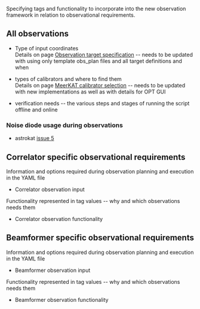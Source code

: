 Specifying tags and functionality to incorporate into the new observation framework in relation to observational requirements.

## All observations
* Type of input coordinates   
Details on page [Observation target specification](https://github.com/ska-sa/astrokat/wiki/Observation-target-specification) -- needs to be updated with using only template obs_plan files and all target definitions and when

* types of calibrators and where to find them   
Details on page [MeerKAT calibrator selection](https://github.com/ska-sa/astrokat/wiki/MeerKAT-calibrator-selection) -- needs to be updated with new implementations as well as with details for OPT GUI

* verification needs -- the various steps and stages of running the script offline and online

### Noise diode usage during observations
* astrokat [issue 5](https://github.com/ska-sa/astrokat/issues/5)




## Correlator specific observational requirements
Information and options required during observation planning and execution in the YAML file
* Correlator observation input

Functionality represented in tag values -- why and which observations needs them
* Correlator observation functionality

## Beamformer specific observational requirements
Information and options required during observation planning and execution in the YAML file
* Beamformer observation input

Functionality represented in tag values -- why and which observations needs them
* Beamformer observation functionality
